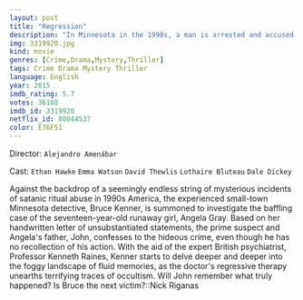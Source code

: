 ```yaml
---
layout: post
title: "Regression"
description: "In Minnesota in the 1990s, a man is arrested and accused of having abused his daughter. Although he doesn't remember anything from the event, he pleads guilty. With the help of a psychologist, he'll relive those moments. Meanwhile, the local media hints the possibility that everything could have been a satanic cult's doing..."
img: 3319920.jpg
kind: movie
genres: [Crime,Drama,Mystery,Thriller]
tags: Crime Drama Mystery Thriller 
language: English
year: 2015
imdb_rating: 5.7
votes: 36188
imdb_id: 3319920
netflix_id: 80044537
color: E76F51
---
```

Director: `Alejandro Amenábar`  

Cast: `Ethan Hawke` `Emma Watson` `David Thewlis` `Lothaire Bluteau` `Dale Dickey` 

Against the backdrop of a seemingly endless string of mysterious incidents of satanic ritual abuse in 1990s America, the experienced small-town Minnesota detective, Bruce Kenner, is summoned to investigate the baffling case of the seventeen-year-old runaway girl, Angela Gray. Based on her handwritten letter of unsubstantiated statements, the prime suspect and Angela's father, John, confesses to the hideous crime, even though he has no recollection of his action. With the aid of the expert British psychiatrist, Professor Kenneth Raines, Kenner starts to delve deeper and deeper into the foggy landscape of fluid memories, as the doctor's regressive therapy unearths terrifying traces of occultism. Will John remember what truly happened? Is Bruce the next victim?::Nick Riganas